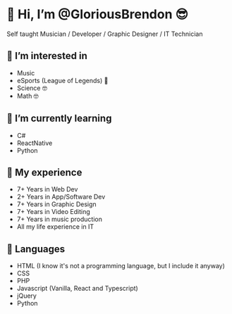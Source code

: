 # 👋 Hi, I’m @GloriousBrendon :sunglasses:
Self taught Musician / Developer / Graphic Designer / IT Technician

## 👀 I’m interested in
- Music
- eSports (League of Legends) :clown_face:
- Science :nerd_face:
- Math :nerd_face:

## 🌱 I’m currently learning
- C#
- ReactNative
- Python

## :space_invader: My experience
- 7+ Years in Web Dev
- 2+ Years in App/Software Dev
- 7+ Years in Graphic Design
- 7+ Years in Video Editing
- 7+ Years in music production
- All my life experience in IT

## :robot: Languages
- HTML (I know it's not a programming language, but I include it anyway)
- CSS
- PHP
- Javascript (Vanilla, React and Typescript)
- jQuery
- Python

<!---
GloriousBrendon/GloriousBrendon is a ✨ special ✨ repository because its `README.md` (this file) appears on your GitHub profile.
You can click the Preview link to take a look at your changes.
--->
